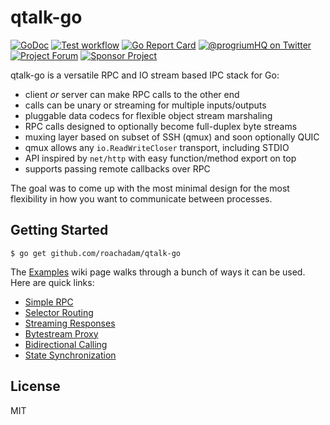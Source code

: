 # qtalk-go
[![GoDoc](https://godoc.org/github.com/roachadam/qtalk-go?status.svg)](https://godoc.org/github.com/roachadam/qtalk-go)
<a href="https://github.com/roachadam/qtalk-go/actions?workflow=test"><img alt="Test workflow" src="https://img.shields.io/github/workflow/status/progrium/qtalk-go/Test?label=test&logo=github&style=flat-square"></a>
[![Go Report Card](https://goreportcard.com/badge/github.com/roachadam/qtalk-go)](https://goreportcard.com/report/github.com/roachadam/qtalk-go)
<a href="https://twitter.com/progriumHQ" title="@progriumHQ on Twitter"><img src="https://img.shields.io/badge/twitter-@progriumHQ-55acee.svg" alt="@progriumHQ on Twitter"></a>
<a href="https://github.com/roachadam/qtalk-go/discussions" title="Project Forum"><img src="https://img.shields.io/badge/community-forum-ff69b4.svg" alt="Project Forum"></a>
<a href="https://github.com/sponsors/progrium" title="Sponsor Project"><img src="https://img.shields.io/static/v1?label=sponsor&message=%E2%9D%A4&logo=GitHub" alt="Sponsor Project" /></a>

qtalk-go is a versatile RPC and IO stream based IPC stack for Go: 

 * client *or* server can make RPC calls to the other end
 * calls can be unary or streaming for multiple inputs/outputs
 * pluggable data codecs for flexible object stream marshaling
 * RPC calls designed to optionally become full-duplex byte streams
 * muxing layer based on subset of SSH (qmux) and soon optionally QUIC
 * qmux allows any `io.ReadWriteCloser` transport, including STDIO
 * API inspired by `net/http` with easy function/method export on top
 * supports passing remote callbacks over RPC

The goal was to come up with the most minimal design for the most flexibility
in how you want to communicate between processes. 

## Getting Started 
```
$ go get github.com/roachadam/qtalk-go
```
The [Examples](https://github.com/roachadam/qtalk-go/wiki/Examples) wiki page walks through a bunch of ways it can be used. Here are quick links:
 * [Simple RPC](https://github.com/roachadam/qtalk-go/wiki/Examples#simple-rpc)
 * [Selector Routing](https://github.com/roachadam/qtalk-go/wiki/Examples#selector-routing)
 * [Streaming Responses](https://github.com/roachadam/qtalk-go/wiki/Examples#streaming-responses)
 * [Bytestream Proxy](https://github.com/roachadam/qtalk-go/wiki/Examples#bytestream-proxy)
 * [Bidirectional Calling](https://github.com/roachadam/qtalk-go/wiki/Examples#reverse-roles-bidirectional-calling)
 * [State Synchronization](https://github.com/roachadam/qtalk-go/wiki/Examples#state-synchronization)

## License

MIT
